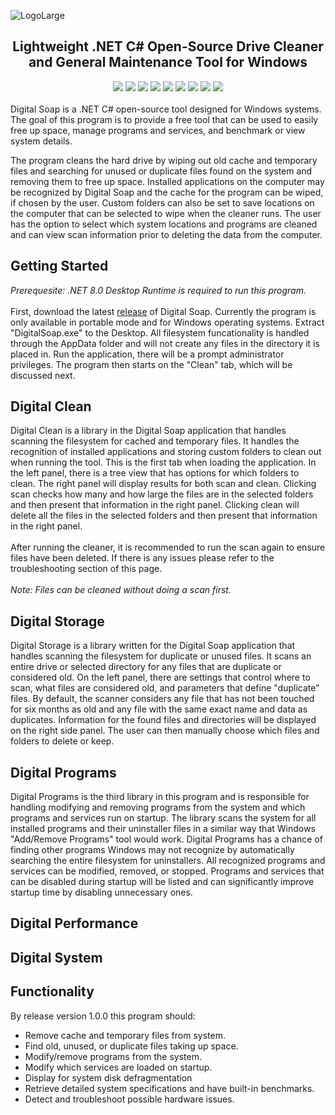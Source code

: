 ![LogoLarge](https://github.com/STOL4S/Digital-Soap/assets/138336394/3f48d5e1-4836-4264-80a7-c07389cc417a)
<h2 align="center">
  Lightweight .NET C# Open-Source Drive Cleaner and General Maintenance Tool for Windows
</h2>

<div align="center">
<img src="https://img.shields.io/badge/Visual%20Studio-2022-8A2BE2?logo=visualstudio"/>
<img src="https://img.shields.io/badge/.NET%208.0-C%23-239120"/>
<img src="https://img.shields.io/badge/License-GPLv3-blue.svg"/>
<img src="https://img.shields.io/github/v/tag/STOL4S/Digital-Soap?label=Release&color=4DC81F"/>
<img src="https://img.shields.io/github/downloads/STOL4S/Digital-Soap/total?label=Downloads"/>
<img src="https://img.shields.io/github/commit-activity/m/STOL4S/Digital-Soap?label=Commits"/>
<img src="https://img.shields.io/github/issues-raw/STOL4S/Digital-Soap?label=Open%20Issues"/>
<img src="https://img.shields.io/github/languages/code-size/STOL4S/Digital-Soap?label=Code%20Size"/>
<img src="https://img.shields.io/badge/GitHub-STOLAS-8A2BE2?logo=github"/>
</div>  

<br/>
Digital Soap is a .NET C# open-source tool designed for Windows systems. The goal of this program is to provide a free tool that can be used to easily free up space, manage programs and services, and benchmark or view system details.  

The program cleans the hard drive by wiping out old cache and temporary files and searching for unused or duplicate files found on the system and removing them to free up space. Installed applications on the computer may be recognized by Digital Soap and the cache for the program can be wiped, if chosen by the user. Custom folders can also be set to save locations on the computer that can be selected to wipe when the cleaner runs. The user has the option to select which system locations and programs are cleaned and can view scan information prior to deleting the data from the computer.

## Getting Started
*Prerequesite: .NET 8.0 Desktop Runtime is required to run this program.*<br/><br/>
First, download the latest [release](https://github.com/STOL4S/Digital-Soap/releases) of Digital Soap. Currently the program is only available in portable mode and for Windows operating systems. Extract "DigitalSoap.exe" to the Desktop. All filesystem funcationality is handled through the AppData folder and will not create any files in the directory it is placed in. Run the application, there will be a prompt administrator privileges. The program then starts on the "Clean" tab, which will be discussed next.

## Digital Clean
Digital Clean is a library in the Digital Soap application that handles scanning the filesystem for cached and temporary files. It handles the recognition of installed applications and storing custom folders to clean out when running the tool. This is the first tab when loading the application. In the left panel, there is a tree view that has options for which folders to clean. The right panel will display results for both scan and clean. Clicking scan checks how many and how large the files are in the selected folders and then present that information in the right panel. Clicking clean will delete all the files in the selected folders and then present that information in the right panel.<br/><br/>
After running the cleaner, it is recommended to run the scan again to ensure files have been deleted. If there is any issues please refer to the troubleshooting section of this page.<br/><br/>
*Note: Files can be cleaned without doing a scan first.*

## Digital Storage
Digital Storage is a library written for the Digital Soap application that handles scanning the filesystem for duplicate or unused files. It scans an entire drive or selected directory for any files that are duplicate or considered old. On the left panel, there are settings that control where to scan, what files are considered old, and parameters that define "duplicate" files. By default, the scanner considers any file that has not been touched for six months as old and any file with the same exact name and data as duplicates. Information for the found files and directories will be displayed on the right side panel. The user can then manually choose which files and folders to delete or keep.  

## Digital Programs
Digital Programs is the third library in this program and is responsible for handling modifying and removing programs from the system and which programs and services run on startup. The library scans the system for all installed programs and their uninstaller files in a similar way that Windows "Add/Remove Programs" tool would work. Digital Programs has a chance of finding other programs Windows may not recognize by automatically searching the entire filesystem for uninstallers. All recognized programs and services can be modified, removed, or stopped. Programs and services that can be disabled during startup will be listed and can significantly improve startup time by disabling unnecessary ones.  

## Digital Performance

## Digital System

## Functionality
By release version 1.0.0 this program should:
- Remove cache and temporary files from system.
- Find old, unused, or duplicate files taking up space.
- Modify/remove programs from the system.
- Modify which services are loaded on startup.
- Display for system disk defragmentation
- Retrieve detailed system specifications and have built-in benchmarks.
- Detect and troubleshoot possible hardware issues.
